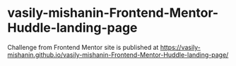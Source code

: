 # vasily-mishanin-Frontend-Mentor-Huddle-landing-page
Challenge from Frontend Mentor
site is published at https://vasily-mishanin.github.io/vasily-mishanin-Frontend-Mentor-Huddle-landing-page/
